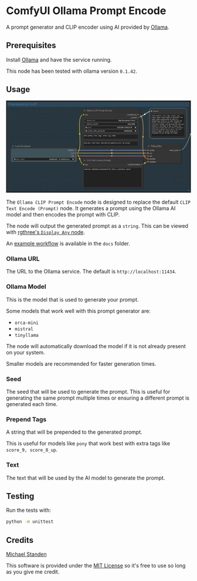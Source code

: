 # ComfyUI Ollama Prompt Encode

A prompt generator and CLIP encoder using AI provided by [Ollama](https://ollama.com).

## Prerequisites

Install [Ollama](https://ollama.com) and have the service running.

This node has been tested with ollama version `0.1.42`.

## Usage

![Example Usage](./docs/usage_1.png)

The `Ollama CLIP Prompt Encode` node is designed to replace the default `CLIP Text Encode (Prompt)` node. It generates a prompt using the Ollama AI model and then encodes the prompt with CLIP.

The node will output the generated prompt as a `string`. This can be viewed with [rgthree's `Display Any` node](https://github.com/rgthree/rgthree-comfy?tab=readme-ov-file#display-any).

An [example workflow](./docs/ollama_basic_workflow.json) is available in the `docs` folder.

### Ollama URL

The URL to the Ollama service. The default is `http://localhost:11434`.

### Ollama Model

This is the model that is used to generate your prompt.

Some models that work well with this prompt generator are:

- `orca-mini`
- `mistral`
- `tinyllama`

The node will automatically download the model if it is not already present on your system.

Smaller models are recommended for faster generation times.

### Seed

The seed that will be used to generate the prompt. This is useful for generating the same prompt multiple times or ensuring a different prompt is generated each time.

### Prepend Tags

A string that will be prepended to the generated prompt.

This is useful for models like `pony` that work best with extra tags like `score_9, score_8_up`.

### Text

The text that will be used by the AI model to generate the prompt.

## Testing

Run the tests with:

```sh
python -m unittest
```

## Credits

[Michael Standen](https://michael.standen.link)

This software is provided under the [MIT License](https://tldrlegal.com/license/mit-license) so it's free to use so long as you give me credit.
